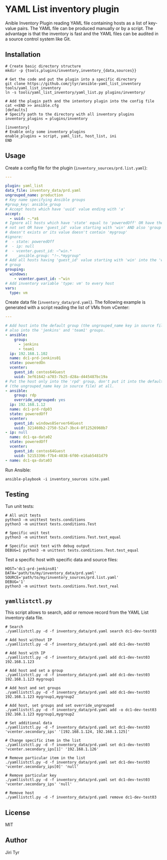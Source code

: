 YAML List inventory plugin
==========================

Anible Inventory Plugin reading YAML file containing hosts as a list of
key-value pairs. The YAML file can be produced manually or by a script. The
advantage is that the inventory is fast and the YAML files can be audited
in a source control system like Git.


Installation
------------

```shell
# Create basic directory structure
mkdir -p {tools,plugins/inventory,inventory_{data,sources}}

# Get the code and put the plugin into a specific directory
git clone https://github.com/jtyr/ansible-yaml_list_inventory tools/yaml_list_inventory
ln -s tools/yaml_list_inventory/yaml_list.py plugins/inventory/

# Add the plugin path and the intentory plugin into the config file
cat <<END >> ansible.cfg
[defaults]
# Specify path to the directory with all inventory plugins
inventory_plugins = plugins/inventory

[inventory]
# Enable only some inventory plugins
enable_plugins = script, yaml_list, host_list, ini
END
```


Usage
-----

Create a config file for the plugin (`inventory_sources/prd.list.yaml`):

```yaml
---

plugin: yaml_list
data_file: inventory_data/prd.yaml
ungrouped_name: production
# Key name specifying Ansible groups
#group_key: ansible_group
# Accept hosts which have 'uuid' value ending with 'a'
accept:
  - uuid: ~.*a$
# Ignore all hosts which have 'state' equal to 'poweredOff' OR have their 'ip'
# not set OR have 'guest_id' value starting with 'win' AND also 'group' key
# doesn't exists or its value doesn't contain 'mygroup'
#ignore:
#  - state: poweredOff
#  - ip: null
#  - vcenter.guest_id: ~^win.*
#    _ansible.group: "!~.*mygroup"
# Add all hosts having 'guest_id' value starting with 'win' into the 'windows'
# group
grouping:
  windows:
    - vcenter.guest_id: ~^win
# Add inventory variable 'type: vm' to every host
vars:
  type: vm
```

Create data file (`inventory_data/prd.yaml`). The following example is
generated with a script reading the list of VMs from vCenter:

```yaml
---

# Add host into the default group (the ungrouped_name key in source file) and
# also into the 'jenkins' and 'team1' groups.
- ansible:
    group:
      - jenkins
      - team1
  ip: 192.168.1.102
  name: dc1-prd-jenkins01
  state: poweredOn
  vcenter:
    guest_id: centos64Guest
    uuid: 3ef61642-a703-7b25-d28a-d445487bc19a
# Put the host only into the 'rpd' group, don't put it into the default group
# (the ungrouped_name key in source file) at all.
- ansible:
    group: rdp
    override_ungrouped: yes
  ip: 192.168.1.12
  name: dc1-prd-rdp03
  state: poweredOff
  vcenter:
    guest_id: windows8Server64Guest
    uuid: 321460b2-2750-52a7-3bc4-0f12526960b7
- ip: null
  name: dc1-qa-data02
  state: poweredOff
  vcenter:
    guest_id: centos64Guest
    uuid: 52153396-f7b4-4038-6f00-e16ab5481d79
- name: dc1-qa-data03
```

Run Ansible:

```shell
ansible-playbook -i inventory_sources site.yaml
```


Testing
-------

Tun unit tests:

```shell
# All unit tests
python3 -m unittest tests.conditions
python3 -m unittest tests.conditions.Test

# Specific unit test
python3 -m unittest tests.conditions.Test.test_equal

# Specific unit test with debug output
DEBUG=1 python3 -m unittest tests.conditions.Test.test_equal
```

Test a specific host with specific data and source files:

```shell
HOST='dc1-prd-jenkins01'
DATA='path/to/my/inventory_data/prd.yaml'
SOURCE='path/to/my/inventory_sources/prd.list.yaml'
DEBUG='1'
python3 -m unittest tests.conditions.Test.test_real
```


`yamllistctl.py`
----------------

This script allows to search, add or remove record from the YAML List inventory
data file.

```shell
# Search
./yamllistctl.py -d -f inventory_data/prd.yaml search dc1-dev-test03

# Add host without IP
./yamllistctl.py -d -f inventory_data/prd.yaml add dc1-dev-test03

# Add host with IP
./yamllistctl.py -d -f inventory_data/prd.yaml add dc1-dev-test03 192.168.1.123

# Add host and set a group
./yamllistctl.py -d -f inventory_data/prd.yaml add dc1-dev-test03 192.168.1.123 mygroup1

# Add host and set groups
./yamllistctl.py -d -f inventory_data/prd.yaml add dc1-dev-test03 192.168.1.123 mygroup1,mygroup2

# Add host, set groups and set override_ungrouped
./yamllistctl.py -d -f inventory_data/prd.yaml add -o dc1-dev-test03 192.168.1.123 mygroup1,mygroup2

# Set additional data
./yamllistctl.py -d -f inventory_data/prd.yaml set dc1-dev-test03 'vcenter.secondary_ips' '[192.168.1.124, 192.168.1.125]'

# Change specific item in the list
./yamllistctl.py -d -f inventory_data/prd.yaml set dc1-dev-test03 'vcenter.secondary_ips[1]' '192.168.1.126'

# Remove particular item in the list
./yamllistctl.py -d -f inventory_data/prd.yaml set dc1-dev-test03 'vcenter.secondary_ips[0]' 'null'

# Remove particular key
./yamllistctl.py -d -f inventory_data/prd.yaml set dc1-dev-test03 'vcenter.secondary_ips' 'null'

# Remove host
./yamllistctl.py -d -f inventory_data/prd.yaml remove dc1-dev-test03
```


License
-------

MIT


Author
------

Jiri Tyr
